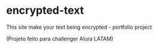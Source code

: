 # encrypted-text
This site make your text being encrypted - portfolio project


(Projeto feito para challenger Alura LATAM)
